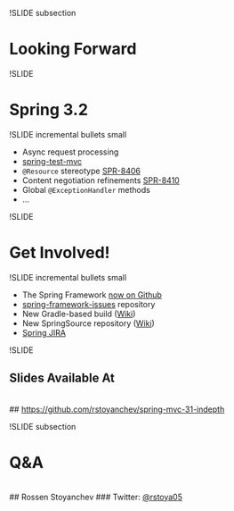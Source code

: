 !SLIDE subsection
# Looking Forward

!SLIDE
# Spring 3.2

!SLIDE incremental bullets small

* Async request processing
* <a href="github.com/SpringSource/spring-test-mvc">spring-test-mvc</a>
* `@Resource` stereotype <a href="https://jira.springsource.org/browse/SPR-8406">SPR-8406</a>
* Content negotiation refinements <a href="https://jira.springsource.org/browse/SPR-8410">SPR-8410</a>
* Global `@ExceptionHandler` methods
* ...

!SLIDE
# Get Involved!

!SLIDE incremental bullets small

* The Spring Framework <a href="https://github.com/SpringSource/spring-framework#readme">now on Github</a>
* <a href="https://github.com/SpringSource/spring-framework-issues#readme">spring-framework-issues</a> repository
* New Gradle-based build (<a href="https://github.com/SpringSource/spring-framework/wiki/Gradle-build-and-release-FAQ">Wiki</a>)
* New SpringSource repository (<a href="https://github.com/SpringSource/spring-framework/wiki/SpringSource-repository-FAQ">Wiki</a>)
* <a href="https://jira.springsource.org/browse/SPR">Spring JIRA</a>

!SLIDE
## __Slides Available At__<br>
<br>
## <a href="https://github.com/rstoyanchev/spring-mvc-31-indepth">https://github.com/rstoyanchev/spring-mvc-31-indepth</a>

!SLIDE subsection
# Q&A
<br />
## Rossen Stoyanchev
### Twitter: <a href="http://twitter.com/rstoya05">@rstoya05</a>

